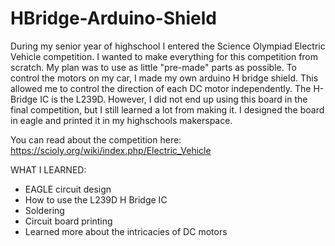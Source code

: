 # HBridge-Arduino-Shield
During my senior year of highschool I entered the Science Olympiad Electric Vehicle competition. I wanted to make everything for this competition from scratch. My plan was to use as little "pre-made" parts as possible. To control the motors on my car, I made my own arduino H bridge shield. This allowed me to control the direction of each DC motor independently. The H-Bridge IC is the L239D. However, I did not end up using this board in the final competition, but I still learned a lot from making it. I designed the board in eagle and printed it in my highschools makerspace. 

You can read about the competition here: https://scioly.org/wiki/index.php/Electric_Vehicle 

WHAT I LEARNED:
- EAGLE circuit design
- How to use the L239D H Bridge IC
- Soldering
- Circuit board printing
- Learned more about the intricacies of DC motors
